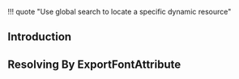 !!! quote "Use global search to locate a specific dynamic resource"

## Introduction

## Resolving By ExportFontAttribute
